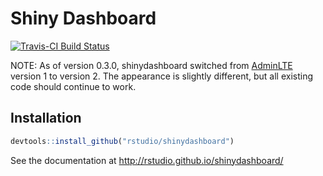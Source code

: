 Shiny Dashboard
===============

[![Travis-CI Build Status](https://travis-ci.org/rstudio/shinydashboard.png?branch=master)](https://travis-ci.org/rstudio/shinydashboard)

NOTE: As of version 0.3.0, shinydashboard switched from [AdminLTE](https://github.com/almasaeed2010/AdminLTE) version 1 to version 2. The appearance is slightly different, but all existing code should continue to work.

## Installation

```R
devtools::install_github("rstudio/shinydashboard")
```

See the documentation at http://rstudio.github.io/shinydashboard/
